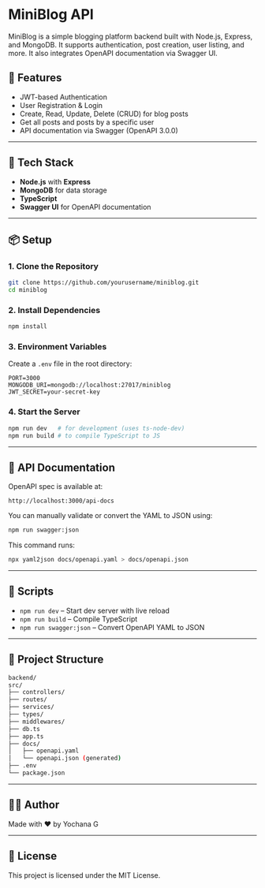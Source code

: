 # MiniBlog API

MiniBlog is a simple blogging platform backend built with Node.js, Express, and MongoDB. It supports authentication, post creation, user listing, and more. It also integrates OpenAPI documentation via Swagger UI.

## 🚀 Features

- JWT-based Authentication
- User Registration & Login
- Create, Read, Update, Delete (CRUD) for blog posts
- Get all posts and posts by a specific user
- API documentation via Swagger (OpenAPI 3.0.0)

---

## 🧱 Tech Stack

- **Node.js** with **Express**
- **MongoDB** for data storage
- **TypeScript**
- **Swagger UI** for OpenAPI documentation

---

## 📦 Setup

### 1. Clone the Repository

```bash
git clone https://github.com/yourusername/miniblog.git
cd miniblog
```

### 2. Install Dependencies

```bash
npm install
```

### 3. Environment Variables

Create a `.env` file in the root directory:

```env
PORT=3000
MONGODB_URI=mongodb://localhost:27017/miniblog
JWT_SECRET=your-secret-key
```

### 4. Start the Server

```bash
npm run dev   # for development (uses ts-node-dev)
npm run build # to compile TypeScript to JS
```

---

## 📘 API Documentation

OpenAPI spec is available at:

```
http://localhost:3000/api-docs
```

You can manually validate or convert the YAML to JSON using:

```bash
npm run swagger:json
```

This command runs:

```bash
npx yaml2json docs/openapi.yaml > docs/openapi.json
```

---

## 🧪 Scripts

- `npm run dev` – Start dev server with live reload
- `npm run build` – Compile TypeScript
- `npm run swagger:json` – Convert OpenAPI YAML to JSON

---

## 📁 Project Structure

```bash
backend/
src/
├── controllers/
├── routes/
├── services/
├── types/
├── middlewares/
├── db.ts
├── app.ts
├── docs/
│   ├── openapi.yaml
│   └── openapi.json (generated)
├── .env
└── package.json
```

---

## 🙋‍♂️ Author

Made with ❤️ by Yochana G

---

## 📄 License

This project is licensed under the MIT License.
